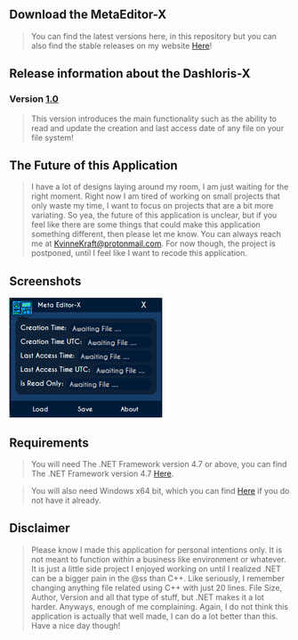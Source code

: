 ## Download the MetaEditor-X
>You can find the latest versions here, in this repository but you can also find the stable releases on my website [Here](https://pugpawz.com)!
##
## Release information about the Dashloris-X
### Version [1.0](https://github.com/KvinneKraft/Portfolio/blob/main/MetaEditor-X/application/1.0/MetaEditor-X.exe?raw=true)
>This version introduces the main functionality such as the ability to read and update the creation and last access date of any file on your file system!
##
## The Future of this Application
>I have a lot of designs laying around my room, I am just waiting for the right moment.  Right now I am tired of working on small projects that only waste my time, I want to focus on projects that are a bit more variating.  So yea, the future of this application is unclear, but if you feel like there are some things that could make this application something different, then please let me know.  You can always reach me at KvinneKraft@protonmail.com.  For now though, the project is postponed, until I feel like I want to recode this application.
##
## Screenshots
![Screenshot1](https://raw.githubusercontent.com/KvinneKraft/Portfolio/main/MetaEditor-X/screenshots/screenshot1.png)
##
## Requirements
> You will need The .NET Framework version 4.7 or above, you can find The .NET Framework version 4.7 [Here](https://dotnet.microsoft.com/download/dotnet-framework/net47).

> You will also need Windows x64 bit, which you can find [Here](https://www.microsoft.com/en-us/windows) if you do not have it already.
##
## Disclaimer
>Please know I made this application for personal intentions only.  It is not meant to function within a business like environment or whatever.  It is just a little side project I enjoyed working on until I realized .NET can be a bigger pain in the @ss than C++.  Like seriously, I remember changing anything file related using C++ with just 20 lines.  File Size, Author, Version and all that type of stuff, but .NET makes it a lot harder.  Anyways, enough of me complaining.  Again, I do not think this application is actually that well made, I can do a lot better than this.  Have a nice day though!